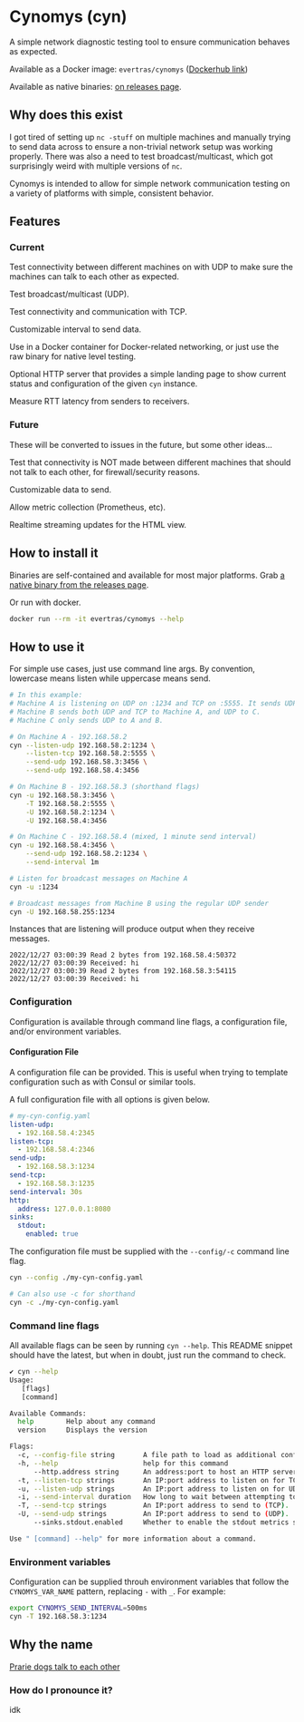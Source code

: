 # Cynomys (cyn)

A simple network diagnostic testing tool to ensure communication behaves as
expected.

Available as a Docker image: `evertras/cynomys` ([Dockerhub link](https://hub.docker.com/r/evertras/cynomys))

Available as native binaries: [on releases page](https://github.com/Evertras/cynomys/releases).

## Why does this exist

I got tired of setting up `nc -stuff` on multiple machines and manually trying
to send data across to ensure a non-trivial network setup was working properly.
There was also a need to test broadcast/multicast, which got surprisingly weird
with multiple versions of `nc`.

Cynomys is intended to allow for simple network communication testing on a
variety of platforms with simple, consistent behavior.

## Features

### Current

Test connectivity between different machines on with UDP to make sure
the machines can talk to each other as expected.

Test broadcast/multicast (UDP).

Test connectivity and communication with TCP.

Customizable interval to send data.

Use in a Docker container for Docker-related networking, or just use the raw
binary for native level testing.

Optional HTTP server that provides a simple landing page to show current
status and configuration of the given `cyn` instance.

Measure RTT latency from senders to receivers.

### Future

These will be converted to issues in the future, but some other ideas...

Test that connectivity is NOT made between different machines that should not
talk to each other, for firewall/security reasons.

Customizable data to send.

Allow metric collection (Prometheus, etc).

Realtime streaming updates for the HTML view.

## How to install it

Binaries are self-contained and available for most major platforms. Grab
[a native binary from the releases page](https://github.com/Evertras/cynomys/releases).

Or run with docker.

```bash
docker run --rm -it evertras/cynomys --help
```

## How to use it

For simple use cases, just use command line args. By convention, lowercase
means listen while uppercase means send.

```bash
# In this example:
# Machine A is listening on UDP on :1234 and TCP on :5555. It sends UDP to B and C.
# Machine B sends both UDP and TCP to Machine A, and UDP to C.
# Machine C only sends UDP to A and B.

# On Machine A - 192.168.58.2
cyn --listen-udp 192.168.58.2:1234 \
    --listen-tcp 192.168.58.2:5555 \
    --send-udp 192.168.58.3:3456 \
    --send-udp 192.168.58.4:3456

# On Machine B - 192.168.58.3 (shorthand flags)
cyn -u 192.168.58.3:3456 \
    -T 192.168.58.2:5555 \
    -U 192.168.58.2:1234 \
    -U 192.168.58.4:3456

# On Machine C - 192.168.58.4 (mixed, 1 minute send interval)
cyn -u 192.168.58.4:3456 \
    --send-udp 192.168.58.2:1234 \
    --send-interval 1m
```

```bash
# Listen for broadcast messages on Machine A
cyn -u :1234

# Broadcast messages from Machine B using the regular UDP sender
cyn -U 192.168.58.255:1234
```

Instances that are listening will produce output when they receive messages.

```
2022/12/27 03:00:39 Read 2 bytes from 192.168.58.4:50372
2022/12/27 03:00:39 Received: hi
2022/12/27 03:00:39 Read 2 bytes from 192.168.58.3:54115
2022/12/27 03:00:39 Received: hi
```

### Configuration

Configuration is available through command line flags, a configuration file,
and/or environment variables.

#### Configuration File

A configuration file can be provided. This is useful when trying to template
configuration such as with Consul or similar tools.

A full configuration file with all options is given below.

```yaml
# my-cyn-config.yaml
listen-udp:
  - 192.168.58.4:2345
listen-tcp:
  - 192.168.58.4:2346
send-udp:
  - 192.168.58.3:1234
send-tcp:
  - 192.168.58.3:1235
send-interval: 30s
http:
  address: 127.0.0.1:8080
sinks:
  stdout:
    enabled: true
```

The configuration file must be supplied with the `--config/-c` command line
flag.

```bash
cyn --config ./my-cyn-config.yaml

# Can also use -c for shorthand
cyn -c ./my-cyn-config.yaml
```

### Command line flags

All available flags can be seen by running `cyn --help`. This README snippet should
have the latest, but when in doubt, just run the command to check.

```bash
✔ cyn --help
Usage:
   [flags]
   [command]

Available Commands:
  help        Help about any command
  version     Displays the version

Flags:
  -c, --config-file string       A file path to load as additional configuration.
  -h, --help                     help for this command
      --http.address string      An address:port to host an HTTP server on for realtime data, such as '127.0.0.1:8080'
  -t, --listen-tcp strings       An IP:port address to listen on for TCP.  Can be specified multiple times.
  -u, --listen-udp strings       An IP:port address to listen on for UDP.  Can be specified multiple times.
  -i, --send-interval duration   How long to wait between attempting to send data (default 1s)
  -T, --send-tcp strings         An IP:port address to send to (TCP).  Can be specified multiple times.
  -U, --send-udp strings         An IP:port address to send to (UDP).  Can be specified multiple times.
      --sinks.stdout.enabled     Whether to enable the stdout metrics sink

Use " [command] --help" for more information about a command.
```

### Environment variables

Configuration can be supplied throuh environment variables that follow the
`CYNOMYS_VAR_NAME` pattern, replacing `-` with `_`. For example:

```bash
export CYNOMYS_SEND_INTERVAL=500ms
cyn -T 192.168.58.3:1234
```

## Why the name

[Prarie dogs talk to each other](https://en.wikipedia.org/wiki/Prairie_dog)

### How do I pronounce it?

idk
